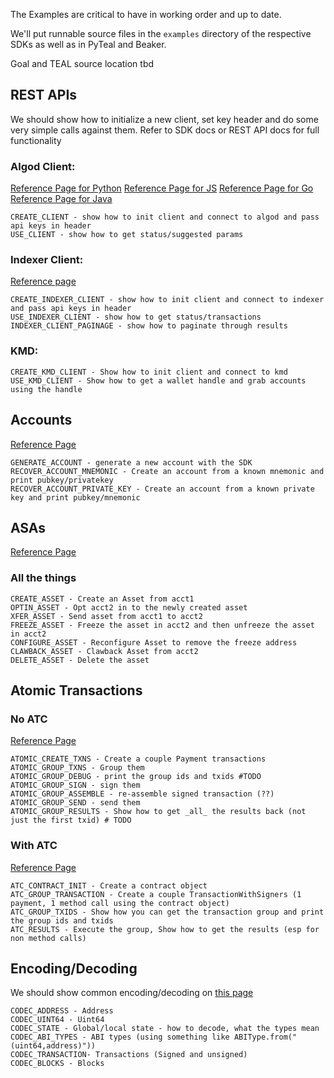 The Examples are critical to have in working order and up to date.

We'll put runnable source files in the `examples` directory of the respective SDKs as well as in PyTeal and Beaker.

Goal and TEAL source location tbd

## REST APIs

We should show how to initialize a new client, set key header and do some very
simple calls against them. Refer to SDK docs or REST API docs for full functionality 

### Algod Client:

[Reference Page for Python](./docs/sdks/python/index.md) 
[Reference Page for JS](./docs/sdks/javascript/index.md) 
[Reference Page for Go](./docs/sdks/go/index.md) 
[Reference Page for Java](./docs/sdks/java/index.md) 
    
    CREATE_CLIENT - show how to init client and connect to algod and pass api keys in header
    USE_CLIENT - show how to get status/suggested params

### Indexer Client:

[Reference page](./docs/get-details/indexer.md)

    CREATE_INDEXER_CLIENT - show how to init client and connect to indexer and pass api keys in header
    USE_INDEXER_CLIENT - show how to get status/transactions 
    INDEXER_CLIENT_PAGINAGE - show how to paginate through results

### KMD:

    CREATE_KMD_CLIENT - Show how to init client and connect to kmd
    USE_KMD_CLIENT - Show how to get a wallet handle and grab accounts using the handle


## Accounts

[Reference Page](./docs/get-details/accounts/create.md)

    GENERATE_ACCOUNT - generate a new account with the SDK
    RECOVER_ACCOUNT_MNEMONIC - Create an account from a known mnemonic and print pubkey/privatekey
    RECOVER_ACCOUNT_PRIVATE_KEY - Create an account from a known private key and print pubkey/mnemonic

## ASAs

[Reference Page](./docs/get-details/asa.md)

### All the things

    CREATE_ASSET - Create an Asset from acct1 
    OPTIN_ASSET - Opt acct2 in to the newly created asset
    XFER_ASSET - Send asset from acct1 to acct2 
    FREEZE_ASSET - Freeze the asset in acct2 and then unfreeze the asset in acct2 
    CONFIGURE_ASSET - Reconfigure Asset to remove the freeze address 
    CLAWBACK_ASSET - Clawback Asset from acct2
    DELETE_ASSET - Delete the asset


## Atomic Transactions

### No ATC

[Reference Page](./docs/get-details/atomic-transfers.md)

    ATOMIC_CREATE_TXNS - Create a couple Payment transactions
    ATOMIC_GROUP_TXNS - Group them
    ATOMIC_GROUP_DEBUG - print the group ids and txids #TODO
    ATOMIC_GROUP_SIGN - sign them
    ATOMIC_GROUP_ASSEMBLE - re-assemble signed transaction (??) 
    ATOMIC_GROUP_SEND - send them
    ATOMIC_GROUP_RESULTS - Show how to get _all_ the results back (not just the first txid) # TODO

### With ATC

[Reference Page](./docs/get-details/atc.md)

    ATC_CONTRACT_INIT - Create a contract object
    ATC_GROUP_TRANSACTION - Create a couple TransactionWithSigners (1 payment, 1 method call using the contract object)
    ATC_GROUP_TXIDS - Show how you can get the transaction group and print the group ids and txids
    ATC_RESULTS - Execute the group, Show how to get the results (esp for non method calls)

## Encoding/Decoding

We should show common encoding/decoding on [this page](./docs/get-details/encoding.md)

    CODEC_ADDRESS - Address
    CODEC_UINT64 - Uint64
    CODEC_STATE - Global/local state - how to decode, what the types mean 
    CODEC_ABI_TYPES - ABI types (using something like ABIType.from("(uint64,address)"))
    CODEC_TRANSACTION- Transactions (Signed and unsigned)
    CODEC_BLOCKS - Blocks

## 
